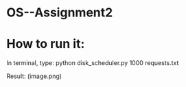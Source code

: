 # OS--Assignment2

# How to run it:

In terminal, type: python disk_scheduler.py 1000 requests.txt

Result: (image.png)


